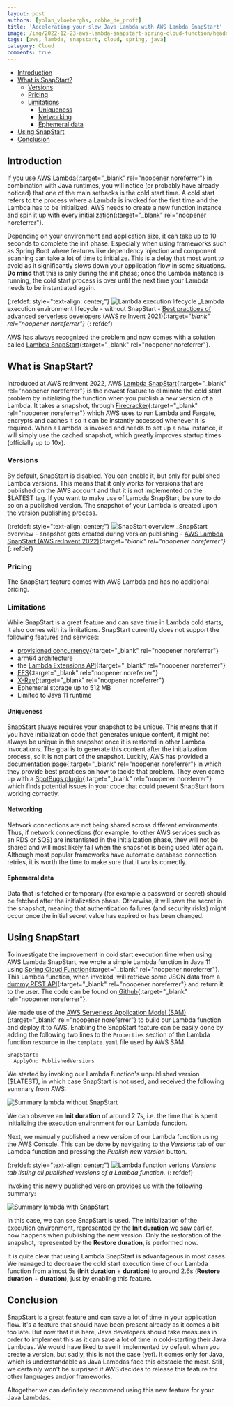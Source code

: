 ```yaml
---
layout: post
authors: [yolan_vloeberghs, robbe_de_proft]
title: 'Accelerating your slow Java Lambda with AWS Lambda SnapStart'
image: /img/2022-12-23-aws-lambda-snapstart-spring-cloud-function/header.png
tags: [aws, lambda, snapstart, cloud, spring, java]
category: Cloud
comments: true
---
```


- [Introduction](#introduction)
- [What is SnapStart?](#what-is-snapstart)
  - [Versions](#versions)
  - [Pricing](#pricing)
  - [Limitations](#limitations)
    - [Uniqueness](#uniqueness)
    - [Networking](#networking)
    - [Ephemeral data](#ephemeral-data)
- [Using SnapStart](#using-snapstart)
- [Conclusion](#conclusion)

## Introduction
If you use [AWS Lambda](https://aws.amazon.com/lambda/){:target="_blank" rel="noopener noreferrer"} in combination with Java runtimes, you will notice (or probably have already noticed) that one of the main setbacks is the cold start time.
A cold start refers to the process where a Lambda is invoked for the first time and the Lambda has to be initialized.
AWS needs to create a new function instance and spin it up with every [initialization](https://docs.aws.amazon.com/lambda/latest/dg/lambda-runtime-environment.html#runtimes-lifecycle-ib){:target="_blank" rel="noopener noreferrer"}.

Depending on your environment and application size, it can take up to 10 seconds to complete the init phase.
Especially when using frameworks such as Spring Boot where features like dependency injection and component scanning can take a lot of time to initialize.
This is a delay that most want to avoid as it significantly slows down your application flow in some situations.
**Do mind** that this is only during the init phase; once the Lambda instance is running, the cold start process is over until the next time your Lambda needs to be instantiated again.

{:refdef: style="text-align: center;"}
<img src="{{ '/img/2022-12-23-aws-lambda-snapstart-spring-cloud-function/lambda-execution-lifecycle.png' | prepend: site.baseurl }}" alt="Lambda execution lifecycle" class="image fit" style="margin:0px auto; max-width:100%">
_Lambda execution environment lifecycle - without SnapStart - [Best practices of advanced serverless developers (AWS re:Invent 2021)](https://www.youtube.com/watch?v=dnFm6MlPnco){:target="_blank" rel="noopener noreferrer"}_
{: refdef}

AWS has always recognized the problem and now comes with a solution called [Lambda SnapStart](https://docs.aws.amazon.com/lambda/latest/dg/snapstart.html){:target="_blank" rel="noopener noreferrer"}.

## What is SnapStart?
Introduced at AWS re:Invent 2022, AWS [Lambda SnapStart](https://docs.aws.amazon.com/lambda/latest/dg/snapstart.html){:target="_blank" rel="noopener noreferrer"} is the newest feature to eliminate the cold start problem by initializing the function when you publish a new version of a Lambda.
It takes a snapshot, through [Firecracker](https://firecracker-microvm.github.io/){:target="_blank" rel="noopener noreferrer"} which AWS uses to run Lambda and Fargate, encrypts and caches it so it can be instantly accessed whenever it is required.
When a Lambda is invoked and needs to set up a new instance, it will simply use the cached snapshot, which greatly improves startup times (officially up to 10x).

### Versions
By default, SnapStart is disabled.
You can enable it, but only for published Lambda versions.
This means that it only works for versions that are published on the AWS account and that it is not implemented on the $LATEST tag. If you want to make use of Lambda SnapStart, be sure to do so on a published version.
The snapshot of your Lambda is created upon the version publishing process.

{:refdef: style="text-align: center;"}
<img src="{{ '/img/2022-12-23-aws-lambda-snapstart-spring-cloud-function/snapstart-overview.png' | prepend: site.baseurl }}" alt="SnapStart overview" class="image fit" style="margin:0px auto; max-width:100%">
_SnapStart overview - snapshot gets created during version publishing - [AWS Lambda SnapStart (AWS re:Invent 2022)](https://www.youtube.com/watch?v=ZbnAithBNYY){:target="_blank" rel="noopener noreferrer"}_
{: refdef}

### Pricing
The SnapStart feature comes with AWS Lambda and has no additional pricing.

### Limitations
While SnapStart is a great feature and can save time in Lambda cold starts, it also comes with its limitations.
SnapStart currently does not support the following features and services:
- [provisioned concurrency](https://docs.aws.amazon.com/lambda/latest/dg/provisioned-concurrency.html){:target="_blank" rel="noopener noreferrer"}
- arm64 architecture
- the [Lambda Extensions API](https://docs.aws.amazon.com/lambda/latest/dg/runtimes-extensions-api.html){:target="_blank" rel="noopener noreferrer"}
- [EFS](https://aws.amazon.com/efs/){:target="_blank" rel="noopener noreferrer"}
- [X-Ray](https://aws.amazon.com/xray/){:target="_blank" rel="noopener noreferrer"}
- Ephemeral storage up to 512 MB
- Limited to Java 11 runtime

#### Uniqueness
SnapStart always requires your snapshot to be unique. 
This means that if you have initialization code that generates unique content, it might not always be unique in the snapshot once it is restored in other Lambda invocations.
The goal is to generate this content after the initialization process, so it is not part of the snapshot.
Luckily, AWS has provided a [documentation page](https://docs.aws.amazon.com/lambda/latest/dg/snapstart-uniqueness.html){:target="_blank" rel="noopener noreferrer"} in which they provide best practices on how to tackle that problem.
They even came up with a [SpotBugs plugin](https://github.com/aws/aws-lambda-snapstart-java-rules){:target="_blank" rel="noopener noreferrer"}  which finds potential issues in your code that could prevent SnapStart from working correctly.

#### Networking
Network connections are not being shared across different environments.
Thus, if network connections (for example, to other AWS services such as an RDS or SQS) are instantiated in the initialization phase, they will not be shared and will most likely fail when the snapshot is being used later again.
Although most popular frameworks have automatic database connection retries, it is worth the time to make sure that it works correctly.

#### Ephemeral data
Data that is fetched or temporary (for example a password or secret) should be fetched after the initialization phase.
Otherwise, it will save the secret in the snapshot, meaning that authentication failures (and security risks) might occur once the initial secret value has expired or has been changed.

## Using SnapStart
To investigate the improvement in cold start execution time when using AWS Lambda SnapStart, we wrote a simple Lambda function in Java 11 using [Spring Cloud Function](https://spring.io/projects/spring-cloud-function){:target="_blank" rel="noopener noreferrer"}.
This Lambda function, when invoked, will retrieve some JSON data from a [dummy REST API](https://dummyjson.com/){:target="_blank" rel="noopener noreferrer"} and return it to the user.
The code can be found on [Github](https://github.com/ordina-jworks/aws-lambda-snapstart-spring-boot){:target="_blank" rel="noopener noreferrer"}.

We made use of the [AWS Serverless Application Model (SAM)](https://docs.aws.amazon.com/serverless-application-model/latest/developerguide/what-is-sam.html){:target="_blank" rel="noopener noreferrer"} to build our Lambda function and deploy it to AWS.
Enabling the SnapStart feature can be easily done by adding the following two lines to the `Properties` section of the Lambda function resource in the `template.yaml` file used by AWS SAM:
```
SnapStart:
  ApplyOn: PublishedVersions
```

We started by invoking our Lambda function's unpublished version ($LATEST), in which case SnapStart is not used, and received the following summary from AWS:

<img src="{{ '/img/2022-12-23-aws-lambda-snapstart-spring-cloud-function/lambda-cold-start.png' | prepend: site.baseurl }}" alt="Summary lambda without SnapStart" class="image fit" style="margin:0px auto; max-width:100%">

We can observe an **Init duration** of around 2.7s, i.e. the time that is spent initializing the execution environment for our Lambda function.

Next, we manually published a new version of our Lambda function using the AWS Console.
This can be done by navigating to the _Versions_ tab of our Lamdba function and pressing the _Publish new version_ button.

{:refdef: style="text-align: center;"}
<img src="{{ '/img/2022-12-23-aws-lambda-snapstart-spring-cloud-function/lambda-versions.png' | prepend: site.baseurl }}" alt="Lambda function verions" class="image fit" style="margin:0px auto; max-width:100%">
_Versions tab listing all published versions of a Lambda function._
{: refdef} 

Invoking this newly published version provides us with the following summary:

<img src="{{ '/img/2022-12-23-aws-lambda-snapstart-spring-cloud-function/lambda-snapstart.png' | prepend: site.baseurl }}" alt="Summary lambda with SnapStart" class="image fit" style="margin:0px auto; max-width:100%">

In this case, we can see SnapStart is used.
The initialization of the execution environment, represented by the **Init duration** we saw earlier, now happens when publishing the new version.
Only the restoration of the snapshot, represented by the **Restore duration**, is performed now.

It is quite clear that using Lambda SnapStart is advantageous in most cases.
We managed to decrease the cold start execution time of our Lambda function from almost 5s (**Init duration** + **duration**) to around 2.6s (**Restore duration** + **duration**), just by enabling this feature.

## Conclusion
SnapStart is a great feature and can save a lot of time in your application flow.
It's a feature that should have been present already as it comes a bit too late. 
But now that it is here, Java developers should take measures in order to implement this as it can save a lot of time in cold-starting their Java Lambdas.
We would have liked to see it implemented by default when you create a version, but sadly, this is not the case (yet).
It comes only for Java, which is understandable as Java Lambdas face this obstacle the most. 
Still, we certainly won't be surprised if AWS decides to release this feature for other languages and/or frameworks.

Altogether we can definitely recommend using this new feature for your Java Lambdas.
